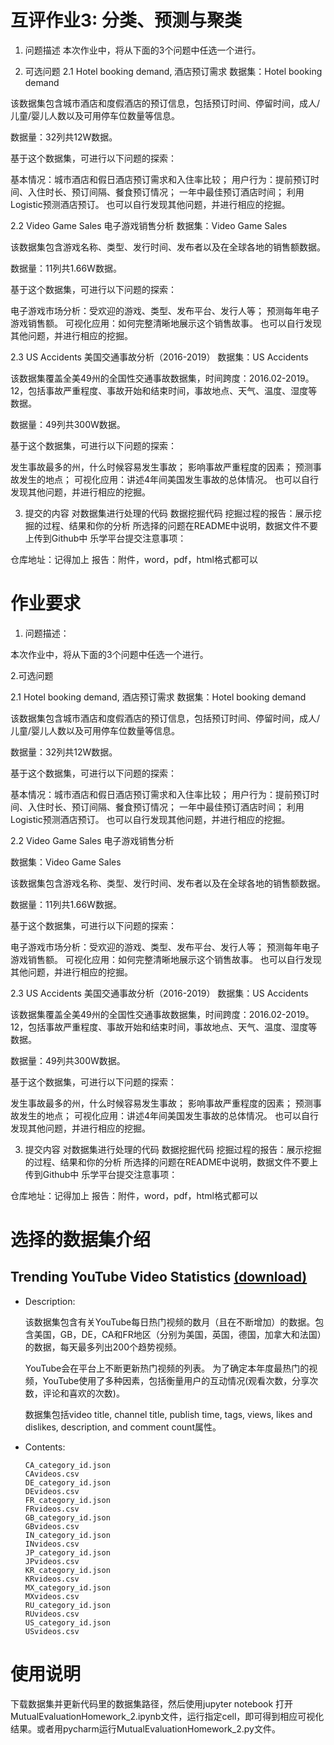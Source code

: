 # 互评作业3: 分类、预测与聚类

1. 问题描述
本次作业中，将从下面的3个问题中任选一个进行。

2. 可选问题
2.1 Hotel booking demand, 酒店预订需求
数据集：Hotel booking demand

该数据集包含城市酒店和度假酒店的预订信息，包括预订时间、停留时间，成人/儿童/婴儿人数以及可用停车位数量等信息。

数据量：32列共12W数据。

基于这个数据集，可进行以下问题的探索：

基本情况：城市酒店和假日酒店预订需求和入住率比较；
用户行为：提前预订时间、入住时长、预订间隔、餐食预订情况；
一年中最佳预订酒店时间；
利用Logistic预测酒店预订。
也可以自行发现其他问题，并进行相应的挖掘。

2.2 Video Game Sales 电子游戏销售分析
数据集：Video Game Sales

该数据集包含游戏名称、类型、发行时间、发布者以及在全球各地的销售额数据。

数据量：11列共1.66W数据。

基于这个数据集，可进行以下问题的探索：

电子游戏市场分析：受欢迎的游戏、类型、发布平台、发行人等；
预测每年电子游戏销售额。
可视化应用：如何完整清晰地展示这个销售故事。
也可以自行发现其他问题，并进行相应的挖掘。

2.3 US Accidents 美国交通事故分析（2016-2019）
数据集：US Accidents

该数据集覆盖全美49州的全国性交通事故数据集，时间跨度：2016.02-2019。12，包括事故严重程度、事故开始和结束时间，事故地点、天气、温度、湿度等数据。

数据量：49列共300W数据。

基于这个数据集，可进行以下问题的探索：

发生事故最多的州，什么时候容易发生事故；
影响事故严重程度的因素；
预测事故发生的地点；
可视化应用：讲述4年间美国发生事故的总体情况。
也可以自行发现其他问题，并进行相应的挖掘。

3. 提交的内容
对数据集进行处理的代码
数据挖掘代码
挖掘过程的报告：展示挖掘的过程、结果和你的分析
所选择的问题在README中说明，数据文件不要上传到Github中
乐学平台提交注意事项：

仓库地址：记得加上
报告：附件，word，pdf，html格式都可以







 
# 作业要求
1. 问题描述：

  本次作业中，将从下面的3个问题中任选一个进行。

2.可选问题

2.1 Hotel booking demand, 酒店预订需求
数据集：Hotel booking demand

该数据集包含城市酒店和度假酒店的预订信息，包括预订时间、停留时间，成人/儿童/婴儿人数以及可用停车位数量等信息。

数据量：32列共12W数据。

基于这个数据集，可进行以下问题的探索：

基本情况：城市酒店和假日酒店预订需求和入住率比较；
用户行为：提前预订时间、入住时长、预订间隔、餐食预订情况；
一年中最佳预订酒店时间；
利用Logistic预测酒店预订。
也可以自行发现其他问题，并进行相应的挖掘。

2.2 Video Game Sales 电子游戏销售分析

数据集：Video Game Sales

该数据集包含游戏名称、类型、发行时间、发布者以及在全球各地的销售额数据。

数据量：11列共1.66W数据。

基于这个数据集，可进行以下问题的探索：

电子游戏市场分析：受欢迎的游戏、类型、发布平台、发行人等；
预测每年电子游戏销售额。
可视化应用：如何完整清晰地展示这个销售故事。
也可以自行发现其他问题，并进行相应的挖掘。

2.3 US Accidents 美国交通事故分析（2016-2019）
数据集：US Accidents

该数据集覆盖全美49州的全国性交通事故数据集，时间跨度：2016.02-2019。12，包括事故严重程度、事故开始和结束时间，事故地点、天气、温度、湿度等数据。

数据量：49列共300W数据。

基于这个数据集，可进行以下问题的探索：

发生事故最多的州，什么时候容易发生事故；
影响事故严重程度的因素；
预测事故发生的地点；
可视化应用：讲述4年间美国发生事故的总体情况。
也可以自行发现其他问题，并进行相应的挖掘。

3. 提交内容
对数据集进行处理的代码
数据挖掘代码
挖掘过程的报告：展示挖掘的过程、结果和你的分析
所选择的问题在README中说明，数据文件不要上传到Github中
乐学平台提交注意事项：

仓库地址：记得加上
报告：附件，word，pdf，html格式都可以

# 选择的数据集介绍

## Trending YouTube Video Statistics [(download)](https://www.kaggle.com/datasnaek/youtube-new)

* Description: 

    该数据集包含有关YouTube每日热门视频的数月（且在不断增加）的数据。包含美国，GB，DE，CA和FR地区（分别为美国，英国，德国，加拿大和法国）的数据，每天最多列出200个趋势视频。
    
    YouTube会在平台上不断更新热门视频的列表。 为了确定本年度最热门的视频，YouTube使用了多种因素，包括衡量用户的互动情况(观看次数，分享次数，评论和喜欢的次数)。
    
    数据集包括video title, channel title, publish time, tags, views, likes and dislikes, description, and comment count属性。

* Contents:
    ```
    CA_category_id.json
    CAvideos.csv 
    DE_category_id.json
    DEvideos.csv 
    FR_category_id.json 
    FRvideos.csv
    GB_category_id.json
    GBvideos.csv
    IN_category_id.json
    INvideos.csv 
    JP_category_id.json
    JPvideos.csv 
    KR_category_id.json
    KRvideos.csv 
    MX_category_id.json
    MXvideos.csv 
    RU_category_id.json
    RUvideos.csv 
    US_category_id.json
    USvideos.csv
    ```

# 使用说明
下载数据集并更新代码里的数据集路径，然后使用jupyter notebook 打开MutualEvaluationHomework_2.ipynb文件，运行指定cell，即可得到相应可视化结果。或者用pycharm运行MutualEvaluationHomework_2.py文件。
